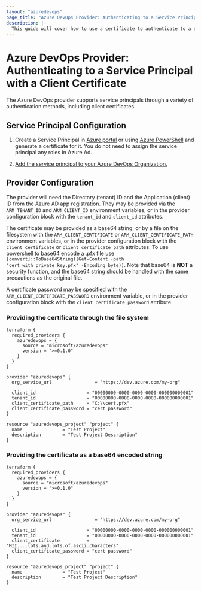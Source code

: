 ```yaml
---
layout: "azuredevops"
page_title: "Azure DevOps Provider: Authenticating to a Service Principal with a Client Certificate"
description: |-
  This guide will cover how to use a certificate to authenticate to a service principal for use with Azure DevOps.
---
```


# Azure DevOps Provider: Authenticating to a Service Principal with a Client Certificate

The Azure DevOps provider supports service principals through a variety of authentication methods, including client certificates.

## Service Principal Configuration

1. Create a Service Principal in [Azure portal](https://learn.microsoft.com/en-us/azure/active-directory/develop/howto-create-service-principal-portal) or
using [Azure PowerShell](https://learn.microsoft.com/en-us/azure/active-directory/develop/howto-authenticate-service-principal-powershell) and generate a certificate for it. You do not need to assign the service principal any roles in Azure Ad.

2. [Add the service principal to your Azure DevOps Organization.](https://learn.microsoft.com/en-us/azure/devops/integrate/get-started/authentication/service-principal-managed-identity?view=azure-devops#2-add-and-manage-service-principal-in-an-azure-devops-organization)

## Provider Configuration

The provider will need the Directory (tenant) ID and the Application (client) ID from the Azure AD app registration. They may be provided via the `ARM_TENANT_ID` and `ARM_CLIENT_ID` environment variables, or in the provider configuration block with the `tenant_id` and `client_id` attributes.

The certificate may be provided as a base64 string, or by a file on the filesystem with the `ARM_CLIENT_CERTIFICATE` or `ARM_CLIENT_CERTIFICATE_PATH` environment variables, or in the provider configuration block with the `client_certificate` or `client_certificate_path` attributes. To use powershell to base64 encode a .pfx file use `[convert]::ToBase64String((Get-Content -path "cert_with_private_key.pfx" -Encoding byte))`. Note that base64 is **NOT** a security function, and the base64 string should be handled with the same precautions as the original file.

A certificate password may be specified with the `ARM_CLIENT_CERTIFICATE_PASSWORD` environment variable, or in the provider configuration block with the `client_certificate_password` attribute.

### Providing the certificate through the file system

```hcl
terraform {
  required_providers {
    azuredevops = {
      source = "microsoft/azuredevops"
      version = ">=0.1.0"
    }
  }
}

provider "azuredevops" {
  org_service_url                = "https://dev.azure.com/my-org"

  client_id                   = "00000000-0000-0000-0000-000000000001"
  tenant_id                   = "00000000-0000-0000-0000-000000000001"
  client_certificate_path     = "C:\\cert.pfx"
  client_certificate_password = "cert password"
}

resource "azuredevops_project" "project" {
  name               = "Test Project"
  description        = "Test Project Description"
}
```

### Providing the certificate as a base64 encoded string

```hcl
terraform {
  required_providers {
    azuredevops = {
      source = "microsoft/azuredevops"
      version = ">=0.1.0"
    }
  }
}

provider "azuredevops" {
  org_service_url                = "https://dev.azure.com/my-org"

  client_id                   = "00000000-0000-0000-0000-000000000001"
  tenant_id                   = "00000000-0000-0000-0000-000000000001"
  client_certificate          = "MII....lots.and.lots.of.ascii.characters"
  client_certificate_password = "cert password"
}

resource "azuredevops_project" "project" {
  name               = "Test Project"
  description        = "Test Project Description"
}
```
